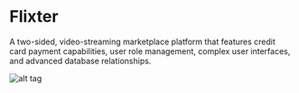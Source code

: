 # Flixter
A two-sided, video-streaming marketplace platform that features credit card payment capabilities, user role management, complex user interfaces, and advanced database relationships.

![alt tag](https://user-images.githubusercontent.com/14388583/28288867-73a0e6de-6af5-11e7-8254-60bc56a0982d.png)
